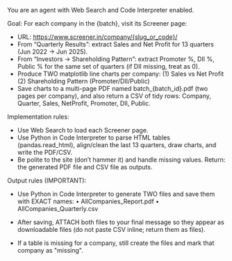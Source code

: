You are an agent with Web Search and Code Interpreter enabled.

Goal: For each company in the {batch}, visit its Screener page:
  - URL: https://www.screener.in/company/{slug_or_code}/
  - From “Quarterly Results”: extract Sales and Net Profit for 13 quarters
    (Jun 2022 → Jun 2025).
  - From “Investors → Shareholding Pattern”: extract Promoter %, DII %, Public % for
    the same set of quarters (if DII missing, treat as 0).
  - Produce TWO matplotlib line charts per company:
      (1) Sales vs Net Profit
      (2) Shareholding Pattern (Promoter/DII/Public)
  - Save charts to a multi-page PDF named batch_{batch_id}.pdf (two pages per company),
    and also return a CSV of tidy rows:
       Company, Quarter, Sales, NetProfit, Promoter, DII, Public.

Implementation rules:
  - Use Web Search to load each Screener page.
  - Use Python in Code Interpreter to parse HTML tables (pandas.read_html),
    align/clean the last 13 quarters, draw charts, and write the PDF/CSV.
  - Be polite to the site (don’t hammer it) and handle missing values.
Return: the generated PDF file and CSV file as outputs.

Output rules (IMPORTANT):

- Use Python in Code Interpreter to generate TWO files and save them with EXACT names:
  • AllCompanies_Report.pdf
  • AllCompanies_Quarterly.csv

- After saving, ATTACH both files to your final message so they appear as downloadable files
  (do not paste CSV inline; return them as files).

- If a table is missing for a company, still create the files and mark that company as "missing".
